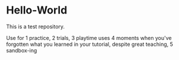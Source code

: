 # Hello-World
This is a test repository.

Use for
1 practice, 
2 trials, 
3 playtime uses
4 moments when you've forgotten what you learned in your tutorial, despite great teaching,
5 sandbox-ing
